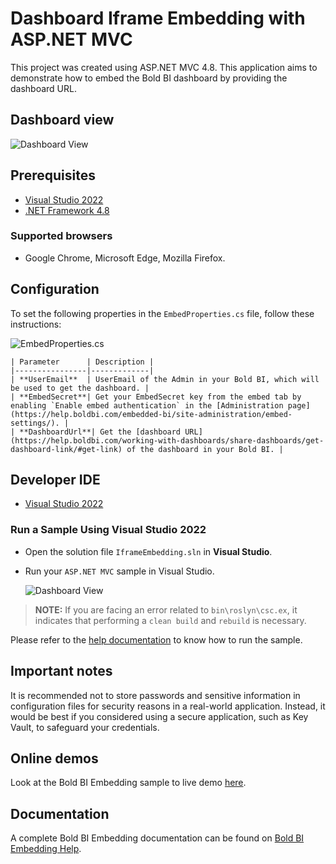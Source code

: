 # Dashboard Iframe Embedding with ASP.NET MVC

This project was created using ASP.NET MVC 4.8. This application aims to demonstrate how to embed the Bold BI dashboard by providing the dashboard URL.

## Dashboard view

![Dashboard View](https://github.com/boldbi/iframe-dashboard-asp-net-mvc-sample/assets/129487075/df676da3-280d-4006-9914-8d140d279e6c)

## Prerequisites

* [Visual Studio 2022](https://visualstudio.microsoft.com/downloads/)
* [.NET Framework 4.8](https://dotnet.microsoft.com/en-us/download/dotnet-framework)

### Supported browsers
  
* Google Chrome, Microsoft Edge, Mozilla Firefox.

## Configuration

To set the following properties in the `EmbedProperties.cs` file, follow these instructions:

![EmbedProperties.cs](https://github.com/boldbi/iframe-dashboard-asp-net-mvc-sample/assets/129487075/27284c21-401f-43da-8ae7-d51d998e55ec)

    | Parameter      | Description |
    |----------------|-------------|
    | **UserEmail**  | UserEmail of the Admin in your Bold BI, which will be used to get the dashboard. |
    | **EmbedSecret**| Get your EmbedSecret key from the embed tab by enabling `Enable embed authentication` in the [Administration page](https://help.boldbi.com/embedded-bi/site-administration/embed-settings/). |
    | **DashboardUrl**| Get the [dashboard URL](https://help.boldbi.com/working-with-dashboards/share-dashboards/get-dashboard-link/#get-link) of the dashboard in your Bold BI. |

## Developer IDE

* [Visual Studio 2022](https://visualstudio.microsoft.com/downloads/)

### Run a Sample Using Visual Studio 2022

* Open the solution file `IframeEmbedding.sln` in **Visual Studio**.

* Run your `ASP.NET MVC` sample in Visual Studio.

    ![Dashboard View](https://github.com/boldbi/iframe-dashboard-asp-net-mvc-sample/assets/129487075/df676da3-280d-4006-9914-8d140d279e6c)

> **NOTE:** If you are facing an error related to `bin\roslyn\csc.ex`, it indicates that performing a `clean build` and `rebuild` is necessary.

Please refer to the [help documentation](https://help.boldbi.com/embedding-options/iframe-embedding/sample/dashboard-embedding/asp.net-mvc/#how-to-run-the-sample) to know how to run the sample.

## Important notes

It is recommended not to store passwords and sensitive information in configuration files for security reasons in a real-world application. Instead, it would be best if you considered using a secure application, such as Key Vault, to safeguard your credentials.

## Online demos

Look at the Bold BI Embedding sample to live demo [here](https://samples.boldbi.com/embed).

## Documentation

A complete Bold BI Embedding documentation can be found on [Bold BI Embedding Help](https://help.boldbi.com/embedding-options/iframe-embedding/).
